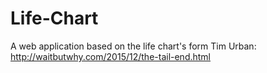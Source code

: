 # Life-Chart
A web application based on the life chart's form Tim Urban: http://waitbutwhy.com/2015/12/the-tail-end.html
